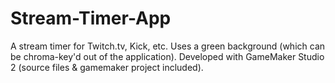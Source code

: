 # Stream-Timer-App
A stream timer for Twitch.tv, Kick, etc. 
Uses a green background (which can be chroma-key'd out of the application). 
Developed with GameMaker Studio 2 (source files & gamemaker project included).
